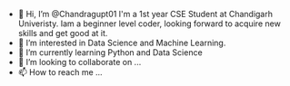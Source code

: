 - 👋 Hi, I’m @Chandragupt01 I'm a 1st year CSE Student at Chandigarh Univeristy. Iam a beginner level coder, looking forward to acquire new skills and get good at it.
- 👀 I’m interested in Data Science and Machine Learning.
- 🌱 I’m currently learning Python and Data Science
- 💞️ I’m looking to collaborate on ...
- 📫 How to reach me ...

<!---
Chandragupt01/Chandragupt01 is a ✨ special ✨ repository because its `README.md` (this file) appears on your GitHub profile.
You can click the Preview link to take a look at your changes.
--->
